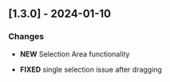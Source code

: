## [1.3.0] - 2024-01-10
### Changes

- **NEW** Selection Area functionality

- **FIXED** single selection issue after dragging
